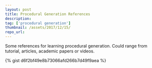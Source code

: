 ```yaml
---
layout: post
title: Procedural Generation References
description: 
tag: ['procedural generation']
thumbnail: /assets/2017/12/15/
repo_url: 
---
```


Some references for learning procedural generation. Could range from tutorial, articles, academic papers or videos.

{% gist d6f2bf49e8b73066afd266b7d49f9aea %}

